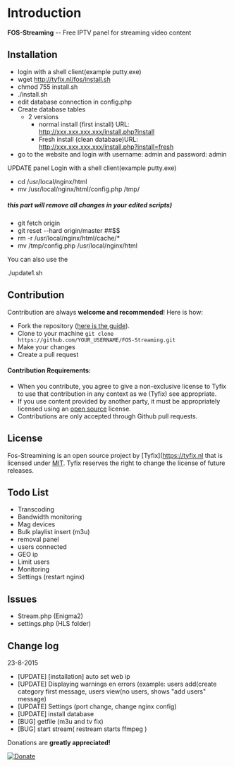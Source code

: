 Introduction
============

**FOS-Streaming** -- Free IPTV panel for streaming video content


Installation
------------
- login with a shell client(example putty.exe)
- wget http://tyfix.nl/fos/install.sh
- chmod 755 install.sh
- ./install.sh
- edit database connection in config.php
- Create database tables
   - 2 versions
        - normal install (first install) URL: http://xxx.xxx.xxx.xxx/install.php?install
        - Fresh install (clean database)URL: http://xxx.xxx.xxx.xxx/install.php?install=fresh
- go to the website and login with username: admin and password: admin


UPDATE panel
Login with a shell client(example putty.exe)
- cd /usr/local/nginx/html
- mv /usr/local/nginx/html/config.php /tmp/
##### this part will remove all changes in your edited scripts)
- git fetch origin
- git reset --hard origin/master
##$$
- rm -r /usr/local/nginx/html/cache/*
- mv /tmp/config.php /usr/local/nginx/html

You can also use the

./update1.sh

Contribution
------------
Contribution are always **welcome and recommended**! Here is how:

- Fork the repository ([here is the guide](https://help.github.com/articles/fork-a-repo/)).
- Clone to your machine ```git clone https://github.com/YOUR_USERNAME/FOS-Streaming.git```
- Make your changes
- Create a pull request

#### Contribution Requirements:

- When you contribute, you agree to give a non-exclusive license to Tyfix to use that contribution in any context as we (Tyfix) see appropriate.
- If you use content provided by another party, it must be appropriately licensed using an [open source](http://opensource.org/licenses) license.
- Contributions are only accepted through Github pull requests.

License
-------
Fos-Streamining is an open source project by [Tyfix](https://tyfix.nl that is licensed under [MIT](http://opensource.org/licenses/MIT). Tyfix
reserves the right to change the license of future releases.


Todo List
---------
- Transcoding
- Bandwidth monitoring
- Mag devices
- Bulk playlist insert (m3u)
- removal panel
- users connected
- GEO ip
- Limit users
- Monitoring
- Settings (restart nginx)


Issues
----------
- Stream.php (Enigma2)
- settings.php (HLS folder)

Change log
----------
23-8-2015
- [UPDATE] [installation] auto set web ip
- [UPDATE] Displaying warnings en errors (example: users add(create category first message, users view(no users, shows "add users" message)
- [UPDATE] Settings (port change, change nginx config)
- [UPDATE] install database
- [BUG] getfile (m3u and tv fix)
- [BUG] start stream( restream starts ffmpeg )


Donations are **greatly appreciated!**

[![Donate](https://www.paypalobjects.com/en_US/i/btn/btn_donateCC_LG.gif "Tyfix ")](https://www.paypal.com/cgi-bin/webscr?cmd=_s-xclick&hosted_button_id=6ATJFKYPFY65W "Donate")


